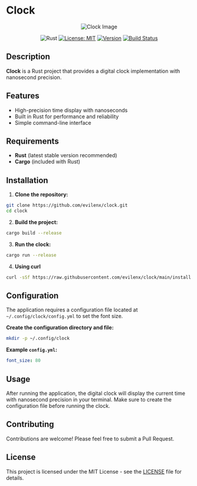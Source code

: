 # Clock
<div align="center">
  <img src="assets/clock.gif" alt="Clock Image" />
  
  <br/>
  
![Rust](https://img.shields.io/badge/rust-%23000000.svg?style=for-the-badge&logo=rust&logoColor=white)
[![License: MIT](https://img.shields.io/badge/License-MIT-000000.svg?style=for-the-badge)](https://opensource.org/licenses/MIT)
[![Version](https://img.shields.io/github/v/release/evilenx/clock?style=for-the-badge&color=000000)](https://github.com/evilenx/clock/releases)
[![Build Status](https://img.shields.io/github/actions/workflow/status/evilenx/clock/rust.yml?style=for-the-badge&color=000000)](https://github.com/evilenx/clock/actions)

</div>

## Description
  **Clock** is a Rust project that provides a digital clock implementation with nanosecond precision.

## Features
  - High-precision time display with nanoseconds
  - Built in Rust for performance and reliability
  - Simple command-line interface

## Requirements
  - **Rust** (latest stable version recommended)
- **Cargo** (included with Rust)

## Installation

  1. **Clone the repository:**
  ```bash
  git clone https://github.com/evilenx/clock.git
  cd clock
  ```

  2. **Build the project:**
  ```bash
  cargo build --release
  ```

  3. **Run the clock:**
  ```bash
  cargo run --release
  ```

  4. **Using curl**
  ```bash
  curl -sSf https://raw.githubusercontent.com/evilenx/clock/main/install.sh | bash

  ```

## Configuration
  The application requires a configuration file located at `~/.config/clock/config.yml` to set the font size.

  **Create the configuration directory and file:**
  ```bash
  mkdir -p ~/.config/clock
  ```

  **Example `config.yml`:**
  ```yaml
  font_size: 80
  ```

## Usage
  After running the application, the digital clock will display the current time with nanosecond precision in your terminal. Make sure to create the configuration file before running the clock.

## Contributing
  Contributions are welcome! Please feel free to submit a Pull Request.

## License
  This project is licensed under the MIT License - see the [LICENSE](LICENSE) file for details.
